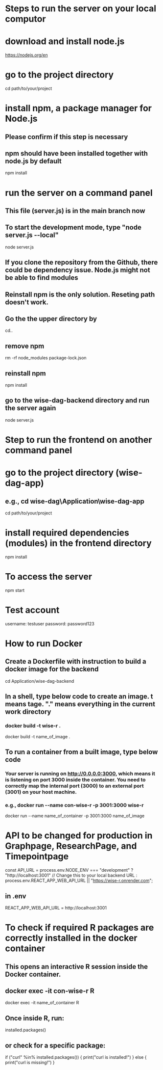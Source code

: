 # Steps to run the server on your local computor

# download and install node.js
https://nodejs.org/en

# go to the project directory
cd path/to/your/project

# install npm, a package manager for Node.js
## Please confirm if this step is necessary
## npm should have been installed together with node.js by default 

npm install

# run the server on a command panel
## This file (server.js) is in the main branch now
## To start the development mode, type "node server.js --local"
node server.js
## If you clone the repository from the Github, there could be dependency issue. Node.js might not be able to find modules
## Reinstall npm is the only solution. Reseting path doesn't work.
## Go the the upper directory by
cd..
## remove npm
rm -rf node_modules package-lock.json
## reinstall npm
npm install
## go to the wise-dag-backend directory and run the server again
node server.js








# Step to run the frontend on another command panel

# go to the project directory (wise-dag-app)
## e.g., cd wise-dag\Application\wise-dag-app
cd path/to/your/project

# install required dependencies (modules) in the frontend directory
npm install

# To access the server
npm start

# Test account
username: testuser
password: password123

# How to run Docker
## Create a Dockerfile with instruction to build a docker image for the backend
cd Application/wise-dag-backend
## In a shell, type below code to create an image. t means tage. "." means everything in the current work directory
### docker build -t wise-r .
docker build -t name_of_image .
## To run a container from a built image, type below code
### Your server is running on http://0.0.0.0:3000, which means it is listening on port 3000 inside the container. You need to correctly map the internal port (3000) to an external port (3001) on your host machine.

### e.g., docker run --name con-wise-r -p 3001:3000 wise-r
docker run --name name_of_container -p 3001:3000 name_of_image

# API to be changed for production in Graphpage, ResearchPage, and Timepointpage

const API_URL =
  process.env.NODE_ENV === "development"
    ? "http://localhost:3001" // Change this to your local backend URL
    : process.env.REACT_APP_WEB_API_URL || "https://wise-r.onrender.com";

## in .env
REACT_APP_WEB_API_URL = http://localhost:3001

# To check if required R packages are correctly installed in the docker container
## This opens an interactive R session inside the Docker container.
## docker exec -it con-wise-r R
docker exec -it name_of_container R
## Once inside R, run:
installed.packages()

## or check for a specific package:
if ("curl" %in% installed.packages()) {
  print("curl is installed!")
} else {
  print("curl is missing!")
}
